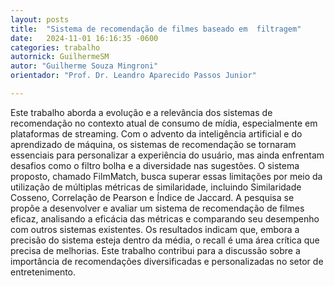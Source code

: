 ```yaml
---
layout: posts
title:  "Sistema de recomendação de filmes baseado em  filtragem"
date:   2024-11-01 16:16:35 -0600
categories: trabalho
autornick: GuilhermeSM
autor: "Guilherme Souza Mingroni"
orientador: "Prof. Dr. Leandro Aparecido Passos Junior"

---
```


Este trabalho aborda a evolução e a relevância dos sistemas de recomendação no contexto atual de consumo de mídia, especialmente em plataformas de streaming. Com o advento da inteligência artificial e do aprendizado de máquina, os sistemas de recomendação se tornaram essenciais para personalizar a experiência do usuário, mas ainda enfrentam desafios como o filtro bolha e a diversidade nas sugestões. O sistema proposto, chamado FilmMatch, busca superar essas limitações por meio da utilização de múltiplas métricas de similaridade, incluindo Similaridade Cosseno, Correlação de Pearson e Índice de Jaccard. A pesquisa se propõe a desenvolver e avaliar um sistema de recomendação de filmes eficaz, analisando a eficácia das métricas e comparando seu desempenho com outros sistemas existentes. Os resultados indicam que, embora a precisão do sistema esteja dentro da média, o recall é uma área crítica que precisa de melhorias. Este trabalho contribui para a discussão sobre a importância de recomendações diversificadas e personalizadas no setor de entretenimento.
